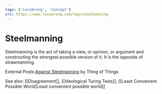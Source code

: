 ```yaml
---
tags: ['LessWrong', 'Concept']
src: https://www.lesswrong.com/tag/steelmanning
---
```


# Steelmanning
Steelmanning is the act of taking a view, or opinion, or argument and constructing the strongest possible version of it. It is the opposite of strawmanning.

External Posts:[Against Steelmanning](https://thingofthings.wordpress.com/2016/08/09/against-steelmanning/) by Thing of Things

See also: [[Disagreement]], [[Ideological Turing Tests]], [[Least Convenient Possible World|Least convenient possible world]]

